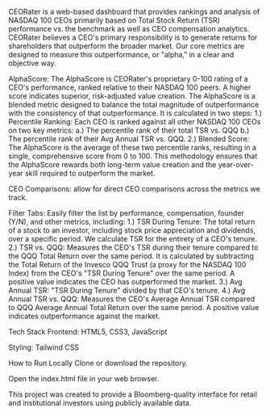 CEORater is a web-based dashboard that provides rankings and analysis of NASDAQ 100 CEOs primarily based on Total Stock Return (TSR) performance vs. the benchmark as well as CEO compensation analytics. CEORater believes a CEO's primary responsibility is to generate returns for shareholders that outperform the broader market. Our core metrics are designed to measure this outperformance, or "alpha," in a clear and objective way.

AlphaScore: The AlphaScore is CEORater's proprietary 0-100 rating of a CEO's performance, ranked relative to their NASDAQ 100 peers. A higher score indicates superior, risk-adjusted value creation. The AlphaScore is a blended metric designed to balance the total magnitude of outperformance with the consistency of that outperformance. It is calculated in two steps: 1.) Percentile Ranking: Each CEO is ranked against all other NASDAQ 100 CEOs on two key metrics: 
a.) The percentile rank of their total TSR vs. QQQ 
b.) The percentile rank of their Avg Annual TSR vs. QQQ. 
2.) Blended Score: The AlphaScore is the average of these two percentile ranks, resulting in a single, comprehensive score from 0 to 100. This methodology ensures that the AlphaScore rewards both long-term value creation and the year-over-year skill required to outperform the market.

CEO Comparisons: allow for direct CEO comparisons across the metrics we track.

Filter Tabs: Easily filter the list by performance, compensation, founder (Y/N), and other metrics, including: 
1.) TSR During Tenure: The total return of a stock to an investor, including stock price appreciation and dividends, over a specific period. We calculate TSR for the entirety of a CEO's tenure. 
2.) TSR vs. QQQ: Measures the CEO's TSR during their tenure compared to the QQQ Total Return over the same period. It is calculated by subtracting the Total Return of the Invesco QQQ Trust (a proxy for the NASDAQ 100 Index) from the CEO's "TSR During Tenure" over the same period. A positive value indicates the CEO has outperformed the market. 
3.) Avg Annual TSR: "TSR During Tenure" divided by that CEO's tenure. 
4.) Avg Annual TSR vs. QQQ: Measures the CEO's Average Annual TSR compared to QQQ Average Annual Total Return over the same period. A positive value indicates outperformance against the market.

Tech Stack
Frontend: HTML5, CSS3, JavaScript

Styling: Tailwind CSS

How to Run Locally
Clone or download the repository.

Open the index.html file in your web browser.

This project was created to provide a Bloomberg-quality interface for retail and institutional investors using publicly available data.
